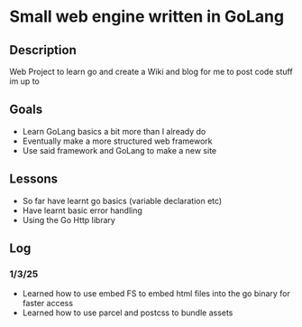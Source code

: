 # Small web engine written in GoLang

## Description
Web Project to learn go and create a Wiki and blog for me to post code stuff im up to

## Goals
- Learn GoLang basics a bit more than I already do
- Eventually make a more structured web framework
- Use said framework and GoLang to make a new site

## Lessons
- So far have learnt go basics (variable declaration etc)
- Have learnt basic error handling
- Using the Go Http library

## Log

### 1/3/25
- Learned how to use embed FS to embed html files into the go binary for faster access
- Learned how to use parcel and postcss to bundle assets

